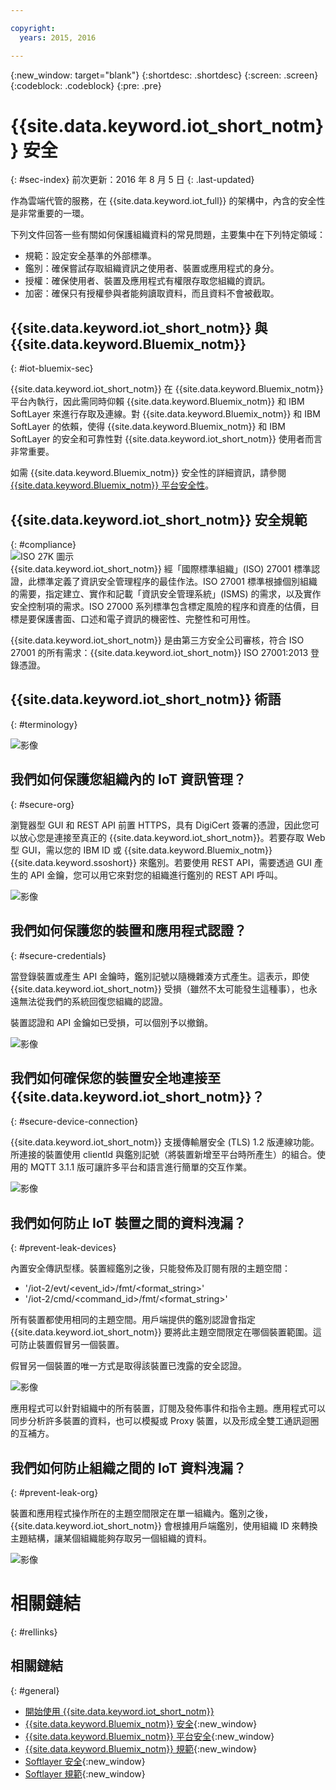 ```yaml
---

copyright:
  years: 2015, 2016

---
```


{:new_window: target="blank"}
{:shortdesc: .shortdesc}
{:screen: .screen}
{:codeblock: .codeblock}
{:pre: .pre}


# {{site.data.keyword.iot_short_notm}} 安全
{: #sec-index}
前次更新：2016 年 8 月 5 日
{: .last-updated}

作為雲端代管的服務，在 {{site.data.keyword.iot_full}} 的架構中，內含的安全性是非常重要的一環。

下列文件回答一些有關如何保護組織資料的常見問題，主要集中在下列特定領域：

* 規範：設定安全基準的外部標準。
* 鑑別：確保嘗試存取組織資訊之使用者、裝置或應用程式的身分。
* 授權：確保使用者、裝置及應用程式有權限存取您組織的資訊。
* 加密：確保只有授權參與者能夠讀取資料，而且資料不會被截取。

## {{site.data.keyword.iot_short_notm}} 與 {{site.data.keyword.Bluemix_notm}}
{: #iot-bluemix-sec}

{{site.data.keyword.iot_short_notm}} 在 {{site.data.keyword.Bluemix_notm}} 平台內執行，因此需同時仰賴 {{site.data.keyword.Bluemix_notm}} 和 IBM SoftLayer 來進行存取及連線。對 {{site.data.keyword.Bluemix_notm}} 和 IBM SoftLayer 的依賴，使得 {{site.data.keyword.Bluemix_notm}} 和 IBM SoftLayer 的安全和可靠性對 {{site.data.keyword.iot_short_notm}} 使用者而言非常重要。

如需 {{site.data.keyword.Bluemix_notm}} 安全性的詳細資訊，請參閱 [{{site.data.keyword.Bluemix_notm}} 平台安全性](https://new-console.stage1.ng.bluemix.net/docs/security/index.html#platform-security)。

## {{site.data.keyword.iot_short_notm}} 安全規範
{: #compliance}  
![ISO 27K 圖示](../../images/icon_iso27k1.png "ISO 27K 圖示")   
{{site.data.keyword.iot_short_notm}} 經「國際標準組織」(ISO) 27001 標準認證，此標準定義了資訊安全管理程序的最佳作法。ISO 27001 標準根據個別組織的需要，指定建立、實作和記載「資訊安全管理系統」(ISMS) 的需求，以及實作安全控制項的需求。ISO 27000 系列標準包含標定風險的程序和資產的估價，目標是要保護書面、口述和電子資訊的機密性、完整性和可用性。

{{site.data.keyword.iot_short_notm}} 是由第三方安全公司審核，符合 ISO 27001 的所有需求：{{site.data.keyword.iot_short_notm}} ISO 27001:2013 登錄憑證。


## {{site.data.keyword.iot_short_notm}} 術語
{: #terminology}

![影像](terminology_platform.svg)


## 我們如何保護您組織內的 IoT 資訊管理？
{: #secure-org}

瀏覽器型 GUI 和 REST API 前置 HTTPS，具有 DigiCert 簽署的憑證，因此您可以放心您是連接至真正的 {{site.data.keyword.iot_short_notm}}。若要存取 Web 型 GUI，需以您的 IBM ID 或 {{site.data.keyword.Bluemix_notm}} {{site.data.keyword.ssoshort}} 來鑑別。若要使用 REST API，需要透過 GUI 產生的 API 金鑰，您可以用它來對您的組織進行鑑別的 REST API 呼叫。

![影像](management_platform.svg)


## 我們如何保護您的裝置和應用程式認證？
{: #secure-credentials}

當登錄裝置或產生 API 金鑰時，鑑別記號以隨機雜湊方式產生。這表示，即使 {{site.data.keyword.iot_short_notm}} 受損（雖然不太可能發生這種事），也永遠無法從我們的系統回復您組織的認證。

裝置認證和 API 金鑰如已受損，可以個別予以撤銷。

![影像](authentication_platform.svg)

## 我們如何確保您的裝置安全地連接至 {{site.data.keyword.iot_short_notm}}？
{: #secure-device-connection}

{{site.data.keyword.iot_short_notm}} 支援傳輸層安全 (TLS) 1.2 版連線功能。所連接的裝置使用 clientId 與鑑別記號（將裝置新增至平台時所產生）的組合。使用的 MQTT 3.1.1 版可讓許多平台和語言進行簡單的交互作業。

![影像](connectivity_platform.svg)

## 我們如何防止 IoT 裝置之間的資料洩漏？
{: #prevent-leak-devices}

內置安全傳訊型樣。裝置經鑑別之後，只能發佈及訂閱有限的主題空間：

* '/iot-2/evt/<event_id>/fmt/<format_string>'
* '/iot-2/cmd/<command_id>/fmt/<format_string>'

所有裝置都使用相同的主題空間。用戶端提供的鑑別認證會指定 {{site.data.keyword.iot_short_notm}} 要將此主題空間限定在哪個裝置範圍。這可防止裝置假冒另一個裝置。

假冒另一個裝置的唯一方式是取得該裝置已洩露的安全認證。


![影像](device_scope_platform.svg)


應用程式可以針對組織中的所有裝置，訂閱及發佈事件和指令主題。應用程式可以同步分析許多裝置的資料，也可以模擬或 Proxy 裝置，以及形成全雙工通訊迴圈的互補方。


## 我們如何防止組織之間的 IoT 資料洩漏？
{: #prevent-leak-org}

裝置和應用程式操作所在的主題空間限定在單一組織內。鑑別之後，{{site.data.keyword.iot_short_notm}} 會根據用戶端鑑別，使用組織 ID 來轉換主題結構，讓某個組織能夠存取另一個組織的資料。

![影像](org_scope_platform.svg)

# 相關鏈結
{: #rellinks}
## 相關鏈結
{: #general}
* [開始使用 {{site.data.keyword.iot_short_notm}}](https://console.ng.bluemix.net/docs/services/IoT/index.html)
* [{{site.data.keyword.Bluemix_notm}} 安全](https://console.ng.bluemix.net/docs/security/index.html#security){:new_window}
* [{{site.data.keyword.Bluemix_notm}} 平台安全](https://new-console.stage1.ng.bluemix.net/docs/security/index.html#platform-security){:new_window}
* [{{site.data.keyword.Bluemix_notm}} 規範](https://console.ng.bluemix.net/docs/security/index.html#compliance){:new_window}
* [Softlayer 安全](http://www.softlayer.com/security){:new_window}
* [Softlayer 規範](http://www.softlayer.com/compliance){:new_window}
